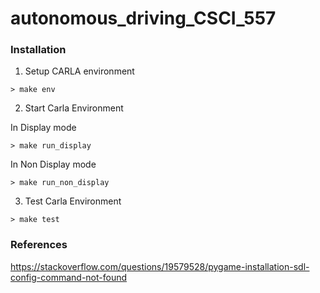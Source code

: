 # autonomous_driving_CSCI_557

### Installation
1. Setup CARLA environment

```
> make env
```
	
2. Start Carla Environment

In Display mode
```
> make run_display
``` 

In Non Display mode
```
> make run_non_display

```

3. Test Carla Environment
```
> make test
```

### References

https://stackoverflow.com/questions/19579528/pygame-installation-sdl-config-command-not-found




